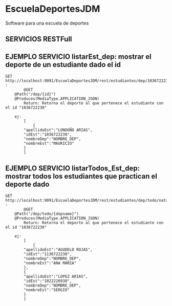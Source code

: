 # EscuelaDeportesJDM
Software para una escuela de deportes


## SERVICIOS RESTFull


## EJEMPLO SERVICIO listarEst_dep: mostrar el deporte de un estudiante dado el id
```
GET 	http://localhost:9091/EscuelaDeportesJDM/rest/estudiantes/dep/1036722230 :     
        @GET
	@Path("/dep/{id}")
	@Produces(MediaType.APPLICATION_JSON)
        Return: Retorna el deporte al que pertenece el estudiante con el id "1036722230"
        
	ej:
        [
            {
		"apellidoEst":"LONDOÑO ARIAS",
		"idEst":"1036722230",
		"nombreDep":"NOMBRE_DEP",
		"nombreEst":"MAURICIO"
	    }
        ]
``` 
       
## EJEMPLO SERVICIO listarTodos_Est_dep: mostrar todos los estudiantes que practican el deporte dado
```
GET 	http://localhost:9091/EscuelaDeportesJDM/rest/estudiantes/dep/todo/natacion :     
        @GET
	@Path("/dep/todo/{depname}")
	@Produces(MediaType.APPLICATION_JSON)
        Return: Retorna el deporte al que pertenece el estudiante con el id "1036722230"
        
	ej:
        [
            {
		"apellidoEst":"AGUDELO ROJAS",
		"idEst":"1136722230",
		"nombreDep":"NOMBRE_DEP",
		"nombreEst":"ANA MARIA"
	    },
	    {
		"apellidoEst":"LOPEZ ARIAS",
		"idEst":"1022226930",
		"nombreDep":"NOMBRE_DEP",
		"nombreEst":"SERGIO"
	    }
        ]
``` 

